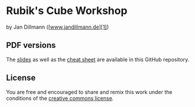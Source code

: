 # Rubik's Cube Workshop

by Jan Dillmann ([www.jandillmann.de][1])

## PDF versions

The [slides][2] as well as the [cheat sheet][3] are available in this GitHub repository.

## License

You are free and encouraged to share and remix this work under the conditions of the [creative commons license][4].

[1]: http://www.jandillmann.de
[2]: https://raw.github.com/jandillmann/RubiksCubeWorkshop/master/slides.pdf
[3]: https://raw.github.com/jandillmann/RubiksCubeWorkshop/master/cheatsheet.pdf
[4]: http://creativecommons.org/licenses/by-nc-sa/3.0/